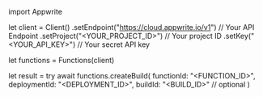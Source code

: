 import Appwrite

let client = Client()
    .setEndpoint("https://cloud.appwrite.io/v1") // Your API Endpoint
    .setProject("&lt;YOUR_PROJECT_ID&gt;") // Your project ID
    .setKey("&lt;YOUR_API_KEY&gt;") // Your secret API key

let functions = Functions(client)

let result = try await functions.createBuild(
    functionId: "<FUNCTION_ID>",
    deploymentId: "<DEPLOYMENT_ID>",
    buildId: "<BUILD_ID>" // optional
)

